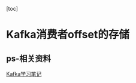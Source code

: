 [toc]

# Kafka消费者offset的存储













## ps-相关资料

[Kafka学习笔记](https://my.oschina.net/jallenkwong/blog/4449224)